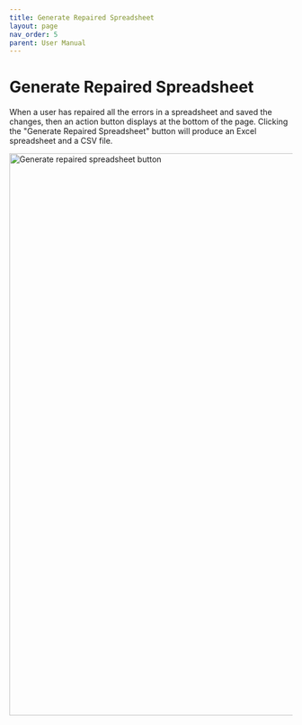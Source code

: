 ```yaml
---
title: Generate Repaired Spreadsheet
layout: page
nav_order: 5
parent: User Manual
---
```


# Generate Repaired Spreadsheet

When a user has repaired all the errors in a spreadsheet and saved the changes, then an action button displays at the bottom of the page. Clicking the "Generate Repaired Spreadsheet" button will produce an Excel spreadsheet and a CSV file.

<img width="1000" alt="Generate repaired spreadsheet button" src="https://user-images.githubusercontent.com/5062950/227067978-3b5f94b1-8813-4757-a08d-64fa912185d9.png">
